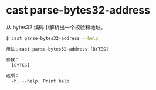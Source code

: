 # cast parse-bytes32-address

从 bytes32 编码中解析出一个校验和地址。

```bash
$ cast parse-bytes32-address --help
```

```txt
用法：cast parse-bytes32-address [BYTES]

参数：
  [BYTES]  

选项：
  -h, --help  Print help
```